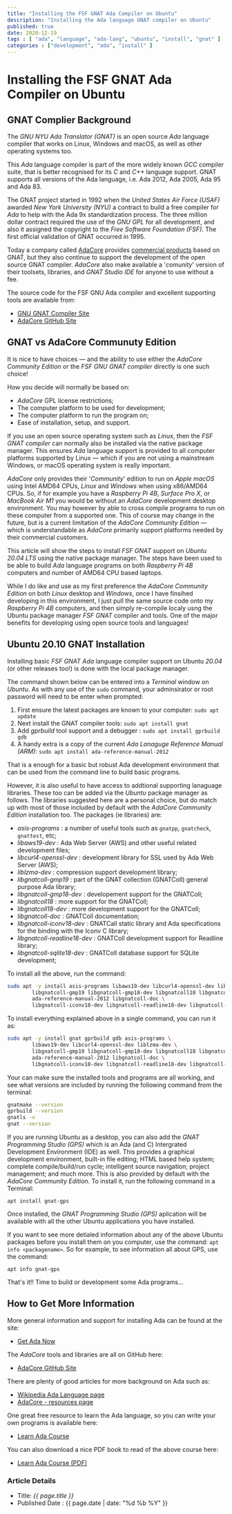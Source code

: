 ```yaml
---
title: "Installing the FSF GNAT Ada Compiler on Ubuntu"
description: "Installing the Ada language GNAT compiler on Ubuntu"
published: true
date: 2020-12-19
tags : [ "ada", "language", "ada-lang", "ubuntu", "install", "gnat" ]
categories : ["development", "ada", "install" ]
---
```

# Installing the FSF GNAT Ada Compiler on Ubuntu

## GNAT Complier Background

The *GNU NYU Ada Translator (GNAT)* is an open source *Ada* language compiler that works on Linux, Windows and macOS, as well as other operating systems too.

This *Ada* language compiler is part of the more widely known *GCC* compiler suite, that is better recognised for its *C* and *C++* language support. GNAT supports all versions of the Ada language, i.e. Ada 2012, Ada 2005, Ada 95 and Ada 83. 

The GNAT project started in 1992 when the *United States Air Force (USAF)* awarded *New York University (NYU)* a contract to build a free compiler for *Ada* to help with the Ada 9x standardization process. The three million dollar contract required the use of the *GNU GPL* for all development, and also it assigned the copyright to the *Free Software Foundation (FSF)*. The first official validation of GNAT occurred in 1995.

Today a company called [AdaCore](https://www.adacore.com/) provides [commercial products](https://www.adacore.com/products) based on GNAT, but they also continue to support the development of the open source GNAT compiler. *AdaCore* also make available a '*comunity*' version of their toolsets, libraries, and *GNAT Studio IDE* for anyone to use without a fee. 

The source code for the FSF GNU Ada compiler and excellent supporting tools are available from:

- [GNU GNAT Compiler Site](https://gcc.gnu.org/wiki/GNAT)
- [AdaCore GitHub Site](https://github.com/AdaCore)


## GNAT vs AdaCore Communuty Edition

It is nice to have choices &mdash; and the ability to use either the *AdaCore Community Edition* or the *FSF GNU GNAT compiler* directly is one such choice! 

How you decide will normally be based on:

- *AdaCore* GPL license restrictions;
- The computer platform to be used for development;
- The computer platform to run the program on;
- Ease of installation, setup, and support.

If you use an open source operating system such as *Linux*, then the *FSF GNAT compiler* can normally also be installed via the native package manager. This ensures *Ada* language support is provided to all computer platforms supported by Linux &mdash; which if you are not using a mainstream Windows, or macOS operating system is really important.

*AdaCore* only provides their '*Community*' edition to run on *Apple macOS* using Intel AMD64 CPUs, *Linux* and *Windows* when using x86/AMD64 CPUs. So, if for example you have a *Raspberry Pi 4B*, *Surface Pro X*, or *MacBook Air M1* you would be without an *AdaCore* development desktop environment. You may however by able to cross compile programs to run on these computer from a supported one. This of course may change in the future, but is a current limitation of the *AdaCore Community Edition* &mdash; which is understandable as *AdaCore* primarily support platforms needed by their commercial customers.

This article will show the steps to install *FSF GNAT* support on *Ubuntu 20.04 LTS* using the native package manager. The steps have been used to be able to build *Ada* language programs on both *Raspberry Pi 4B* computers and number of AMD64 CPU based laptops.

While I do like and use as my first preference the *AdaCore Community Edition* on both *Linux* desktop and *Windows*, once I have finsihed developing in this environment, I just pull the same source code onto my *Raspberry Pi 4B* computers, and then simply re-compile localy usng the Ubuntu package manager *FSF GNAT* compiler and tools. One of the major benefits for developing using open source tools and languages!


## Ubuntu 20.10 GNAT Installation

Installing basic *FSF GNAT Ada* language compiler support on Ubuntu *20.04* (or other releases too!) is done with the local package manager.

The command shown below can be entered into a *Terminal* window on *Ubuntu*. As with any use of the `sudo` command, your adminsirator or root password will need to be enter when prompted:

1. First ensure the latest packages are known to your computer: `sudo apt update`
2. Next install the GNAT compiler tools: `sudo apt install gnat`
3. Add *gprbuild* tool support and a debugger : `sudo apt install gprbuild gdb`
4. A handy extra is a copy of the current *Ada Lanaguge Reference Manual (ARM)*: `sudo apt install ada-reference-manual-2012`

That is a enough for a basic but robust Ada development environment that can be used from the command line to build basic programs.

However, it is also useful to have access to addtional supporting lanaguage libraries. These too can be added via the *Ubuntu* package manager as follows. The libraries suggested here are a personal choice, but do match up with most of those included by default with the *AdaCore Community Edition* installation too. The packages (ie libraries) are:

- *asis-programs* : a number of useful tools such as `gnatpp`, `gnatcheck`, `gnattest`, etc;
- *libaws19-dev* : Ada Web Server (AWS) and other useful related development files;
- *libcurl4-openssl-dev* : development library for SSL used by Ada Web Server (AWS);
- *liblzma-dev* : compression support development library;
- *libgnatcoll-gmp19* : part of the GNAT collection (GNATColl) general purpose Ada library;
- *libgnatcoll-gmp18-dev* : developement support for the GNATColl;
- *libgnatcoll18* : more support for the GNATColl;
- *libgnatcoll18-dev* : more development support for the GNATColl;
- *libgnatcoll-doc* : GNATColl documentation;
- *libgnatcoll-iconv18-dev* : GNATCall static library and Ada specifications
 for the binding with the Iconv C library;
- *libgnatcoll-readline18-dev* : GNATColl development support for Readline library;
- *libgnatcoll-sqlite18-dev* : GNATColl database support for SQLite development;

To install all the above, run the command:

```bash
sudo apt -y install asis-programs libaws19-dev libcurl4-openssl-dev liblzma-dev \
        libgnatcoll-gmp19 libgnatcoll-gmp18-dev libgnatcoll18 libgnatcoll18-dev \
        ada-reference-manual-2012 libgnatcoll-doc \
        libgnatcoll-iconv18-dev libgnatcoll-readline18-dev libgnatcoll-sqlite18-dev
``` 

To install everything explained above in a single command, you can run it as:

```bash
sudo apt -y install gnat gprbuild gdb asis-programs \
        libaws19-dev libcurl4-openssl-dev liblzma-dev \
        libgnatcoll-gmp19 libgnatcoll-gmp18-dev libgnatcoll18 libgnatcoll18-dev \
        ada-reference-manual-2012 libgnatcoll-doc \
        libgnatcoll-iconv18-dev libgnatcoll-readline18-dev libgnatcoll-sqlite18-dev
```

Your can make sure the installed tools and programs are all working, and see what versions are included by running the following command from the terminal:

```bash
gnatmake --version
gprbuild --version
gnatls -v
gnat --version
```

If you are running Ubuntu as a desktop, you can also add the *GNAT Programming Studio (GPS)* which is an Ada (and C) Intergrated Development Environment (IDE) as well. This provides a graphical development environment, built-in file editing; HTML based help system; complete compile/build/run cycle; intelligent source navigation; project management; and much more. This is also provided by default with the *AdaCore Community Edition*. To install it, run the following command in a Terminal:

```
apt install gnat-gps
```
 
Once installed, the *GNAT Programming Studio (GPS)* aplication will be available with all the other Ubuntu applications you have installed.

If you want to see more detialed information about any of the above Ubuntu packages before you install them on you computer, use the command: `apt info <packagename>`. So for example, to see information all about GPS, use the command:
```
apt info gnat-gps
```

That's it!!  Time to build or development some Ada programs...


## How to Get More Information

More general information and support for installing Ada can be found at the site:

- [Get Ada Now](http://www.getadanow.com)

The *AdaCore* tools and libraries are all on GitHub here:

- [AdaCore GitHub Site](https://github.com/AdaCore)
    
There are plenty of good articles for more background on Ada such as:

- [Wikipedia Ada Language page](https://en.wikipedia.org/wiki/Ada_(programming_language))    
- [AdaCore - resources page](https://www.adacore.com/resources)

One great free resource to learn the Ada language, so you can write your own programs is available here:

- [Learn Ada Course](https://learn.adacore.com/courses/intro-to-ada/index.html)

You can also download a nice PDF book to read of the above course here:

- [Learn Ada Course (PDF)](https://learn.adacore.com/pdf_books/courses/intro-to-ada.pdf)


### Article Details

- Title: *{{ page.title }}*
- Published Date : {{ page.date | date: "%d %b %Y" }}
